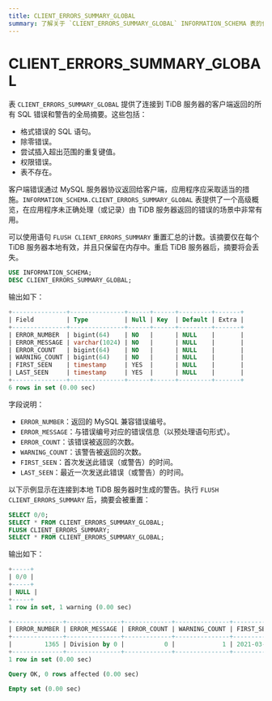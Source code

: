 ```yaml
---
title: CLIENT_ERRORS_SUMMARY_GLOBAL
summary: 了解关于 `CLIENT_ERRORS_SUMMARY_GLOBAL` INFORMATION_SCHEMA 表的信息。
---
```


# CLIENT_ERRORS_SUMMARY_GLOBAL

表 `CLIENT_ERRORS_SUMMARY_GLOBAL` 提供了连接到 TiDB 服务器的客户端返回的所有 SQL 错误和警告的全局摘要。这些包括：

* 格式错误的 SQL 语句。
* 除零错误。
* 尝试插入超出范围的重复键值。
* 权限错误。
* 表不存在。

客户端错误通过 MySQL 服务器协议返回给客户端，应用程序应采取适当的措施。`INFORMATION_SCHEMA.CLIENT_ERRORS_SUMMARY_GLOBAL` 表提供了一个高级概览，在应用程序未正确处理（或记录）由 TiDB 服务器返回的错误的场景中非常有用。

可以使用语句 `FLUSH CLIENT_ERRORS_SUMMARY` 重置汇总的计数。该摘要仅在每个 TiDB 服务器本地有效，并且只保留在内存中。重启 TiDB 服务器后，摘要将会丢失。

```sql
USE INFORMATION_SCHEMA;
DESC CLIENT_ERRORS_SUMMARY_GLOBAL;
```

输出如下：

```sql
+---------------+---------------+------+------+---------+-------+
| Field         | Type          | Null | Key  | Default | Extra |
+---------------+---------------+------+------+---------+-------+
| ERROR_NUMBER  | bigint(64)    | NO   |      | NULL    |       |
| ERROR_MESSAGE | varchar(1024) | NO   |      | NULL    |       |
| ERROR_COUNT   | bigint(64)    | NO   |      | NULL    |       |
| WARNING_COUNT | bigint(64)    | NO   |      | NULL    |       |
| FIRST_SEEN    | timestamp     | YES  |      | NULL    |       |
| LAST_SEEN     | timestamp     | YES  |      | NULL    |       |
+---------------+---------------+------+------+---------+-------+
6 rows in set (0.00 sec)
```

字段说明：

* `ERROR_NUMBER`：返回的 MySQL 兼容错误编号。
* `ERROR_MESSAGE`：与错误编号对应的错误信息（以预处理语句形式）。
* `ERROR_COUNT`：该错误被返回的次数。
* `WARNING_COUNT`：该警告被返回的次数。
* `FIRST_SEEN`：首次发送此错误（或警告）的时间。
* `LAST_SEEN`：最近一次发送此错误（或警告）的时间。

以下示例显示在连接到本地 TiDB 服务器时生成的警告。执行 `FLUSH CLIENT_ERRORS_SUMMARY` 后，摘要会被重置：

```sql
SELECT 0/0;
SELECT * FROM CLIENT_ERRORS_SUMMARY_GLOBAL;
FLUSH CLIENT_ERRORS_SUMMARY;
SELECT * FROM CLIENT_ERRORS_SUMMARY_GLOBAL;
```

输出如下：

```sql
+-----+
| 0/0 |
+-----+
| NULL |
+-----+
1 row in set, 1 warning (0.00 sec)

+--------------+---------------+-------------+---------------+---------------------+---------------------+
| ERROR_NUMBER | ERROR_MESSAGE | ERROR_COUNT | WARNING_COUNT | FIRST_SEEN          | LAST_SEEN           |
+--------------+---------------+-------------+---------------+---------------------+---------------------+
|         1365 | Division by 0 |           0 |             1 | 2021-03-18 13:10:51 | 2021-03-18 13:10:51 |
+--------------+---------------+-------------+---------------+---------------------+---------------------+
1 row in set (0.00 sec)

Query OK, 0 rows affected (0.00 sec)

Empty set (0.00 sec)
```